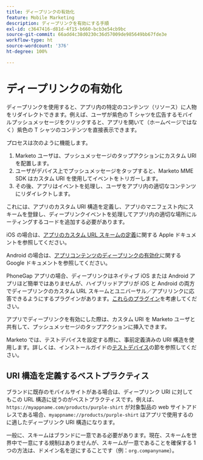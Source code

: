 ```yaml
---
title: ディープリンクの有効化
feature: Mobile Marketing
description: ディープリンクを有効にする手順
exl-id: c3647416-d81d-4f15-b660-bcb3e54cb9bc
source-git-commit: 66add4c38d0230c36d57009de985649bb67fde3e
workflow-type: ht
source-wordcount: '376'
ht-degree: 100%

---
```


# ディープリンクの有効化

ディープリンクを使用すると、アプリ内の特定のコンテンツ（リソース）に人物をリダイレクトできます。例えば、ユーザが紫色の T シャツを広告するモバイルプッシュメッセージをクリックすると、アプリを開いて（ホームページではなく）紫色の T シャツのコンテンツを直接表示できます。

プロセスは次のように機能します。

1. Marketo ユーザは、プッシュメッセージのタップアクションにカスタム URI を配置します。
1. ユーザがデバイス上でプッシュメッセージをタップすると、Marketo MME SDK はカスタム URI を使用してイベントをトリガーします。
1. その後、アプリはイベントを処理し、ユーザをアプリ内の適切なコンテンツにリダイレクトします。

これには、アプリのカスタム URI 構造を定義し、アプリのマニフェスト内にスキームを登録し、ディープリンクイベントを処理してアプリ内の適切な場所にルーティングするコードを追加する必要があります。

iOS の場合は、[アプリのカスタム URL スキームの定義](https://developer.apple.com/documentation/xcode/defining-a-custom-url-scheme-for-your-app)に関する Apple ドキュメントを参照してください。

Android の場合は、[アプリコンテンツのディープリンクの有効化](https://developer.android.com/training/app-links/deep-linking)に関する Google ドキュメントを参照してください。

PhoneGap アプリの場合、ディープリンクはネイティブ iOS または Android アプリほど簡単ではありませんが、ハイブリッドアプリが iOS と Android の両方でディープリンクのカスタム URL スキームとユニバーサル／アプリリンクに応答できるようにするプラグインがあります。[これらのプラグイン](https://cordova.apache.org/plugins/?q=deeplink)を考慮してください。

アプリでディープリンクを有効にした際は、カスタム URI を Marketo ユーザと共有して、プッシュメッセージのタップアクションに挿入できます。

Marketo では、テストデバイスを設定する際に、事前定義済みの URI 構造を使用します。詳しくは、インストールガイドの[テストデバイス](installation.md)の節を参照してください。

## URI 構造を定義するベストプラクティス

ブランドに既存のモバイルサイトがある場合は、ディープリンク URI に対してもこの URL 構造に従うのがベストプラクティスです。例えば、`https://myappname.com/products/purple-shirt` が対象製品の web サイトアドレスである場合、`myappname://products/purple-shirt` はアプリで使用するのに適したディープリンク URI 構造になります。

一般に、スキームはブランドに一意である必要があります。現在、スキームを世界中で一意にする規制はありませんが、スキームが一意であることを確保する 1 つの方法は、ドメイン名を逆にすることです（例：`org.companyname`）。
